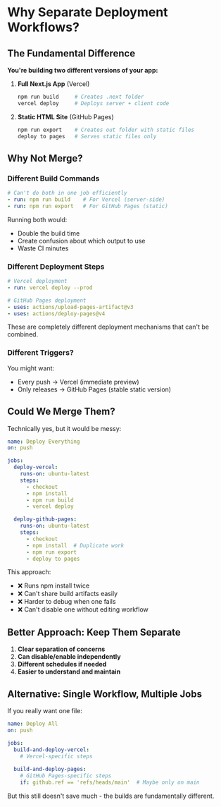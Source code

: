 # Why Separate Deployment Workflows?

## The Fundamental Difference

**You're building two different versions of your app:**

1. **Full Next.js App** (Vercel)
   ```bash
   npm run build     # Creates .next folder
   vercel deploy     # Deploys server + client code
   ```

2. **Static HTML Site** (GitHub Pages)
   ```bash
   npm run export    # Creates out folder with static files
   deploy to pages   # Serves static files only
   ```

## Why Not Merge?

### Different Build Commands
```yaml
# Can't do both in one job efficiently
- run: npm run build    # For Vercel (server-side)
- run: npm run export   # For GitHub Pages (static)
```

Running both would:
- Double the build time
- Create confusion about which output to use
- Waste CI minutes

### Different Deployment Steps
```yaml
# Vercel deployment
- run: vercel deploy --prod

# GitHub Pages deployment  
- uses: actions/upload-pages-artifact@v3
- uses: actions/deploy-pages@v4
```

These are completely different deployment mechanisms that can't be combined.

### Different Triggers?
You might want:
- Every push → Vercel (immediate preview)
- Only releases → GitHub Pages (stable static version)

## Could We Merge Them?

Technically yes, but it would be messy:

```yaml
name: Deploy Everything
on: push

jobs:
  deploy-vercel:
    runs-on: ubuntu-latest
    steps:
      - checkout
      - npm install
      - npm run build
      - vercel deploy

  deploy-github-pages:
    runs-on: ubuntu-latest
    steps:
      - checkout
      - npm install  # Duplicate work
      - npm run export
      - deploy to pages
```

This approach:
- ❌ Runs npm install twice
- ❌ Can't share build artifacts easily
- ❌ Harder to debug when one fails
- ❌ Can't disable one without editing workflow

## Better Approach: Keep Them Separate

1. **Clear separation of concerns**
2. **Can disable/enable independently**
3. **Different schedules if needed**
4. **Easier to understand and maintain**

## Alternative: Single Workflow, Multiple Jobs

If you really want one file:

```yaml
name: Deploy All
on: push

jobs:
  build-and-deploy-vercel:
    # Vercel-specific steps
    
  build-and-deploy-pages:
    # GitHub Pages-specific steps
    if: github.ref == 'refs/heads/main'  # Maybe only on main
```

But this still doesn't save much - the builds are fundamentally different.